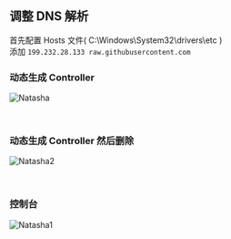 ## 调整 DNS 解析

首先配置 Hosts 文件(  C:\Windows\System32\drivers\etc )   
添加 `199.232.28.133 raw.githubusercontent.com`


### 动态生成 Controller
![Natasha](https://github.com/dotnetcore/Natasha/blob/master/Image/Natasha.gif)

<br/>

### 动态生成 Controller 然后删除
![Natasha2](https://github.com/dotnetcore/Natasha/blob/master/Image/Natasha2.gif)

<br/>

### 控制台
![Natasha1](https://github.com/dotnetcore/Natasha/blob/master/Image/Natasha1.gif)
